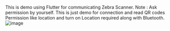 This is demo using Flutter for communicating Zebra Scanner.
Note : Ask permission by yourself. This is just demo for connection and read QR codes
Permission like location and turn on Location required along with Bluetooth.
![image](https://user-images.githubusercontent.com/12496655/209940107-537c5096-68d0-48cf-b843-b5e50fe2b986.png)
